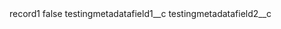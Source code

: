 <?xml version="1.0" encoding="UTF-8"?>
<CustomMetadata xmlns="http://soap.sforce.com/2006/04/metadata" xmlns:xsi="http://www.w3.org/2001/XMLSchema-instance">
    <label>record1</label>
    <protected>false</protected>
    <values>
        <field>testingmetadatafield1__c</field>
        <value xsi:nil="true"/>
    </values>
    <values>
        <field>testingmetadatafield2__c</field>
        <value xsi:nil="true"/>
    </values>
</CustomMetadata>
